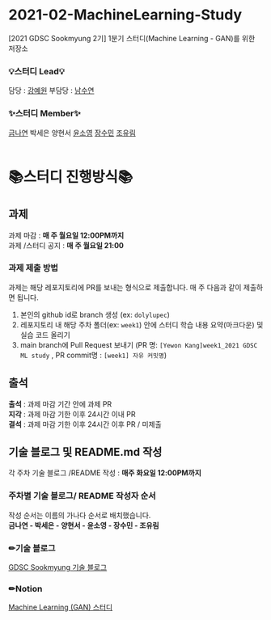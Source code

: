 # 2021-02-MachineLearning-Study
[2021 GDSC Sookmyung 2기] 1분기 스터디(Machine Learning - GAN)를 위한 저장소
</br>

### 💡스터디 Lead💡
담당 : [강예원](https://github.com/dolylupec)
부담당 : [남수연](https://github.com/mori8)
### ✨스터디 Member✨
[금나연](https://github.com/NayeonKeum) 박세은 양현서 [윤소영](https://github.com/ddo0) [장수민](https://github.com/4oomin) [조유림](https://github.com/ofzlo)  
</br>


# 📚스터디 진행방식📚

## 과제
과제 마감 : **매 주 월요일 12:00PM까지**  
과제 /스터디 공지 : **매 주 월요일 21:00**

### 과제 제출 방법
과제는 해당 레포지토리에 PR를 보내는 형식으로 제출합니다. 매 주 다음과 같이 제출하면 됩니다.
1. 본인의 github id로 branch 생성 (ex: ```dolylupec```)
2. 레포지토리 내 해당 주차 폴더(ex: ```week1```) 안에 스터디 학습 내용 요약(마크다운) 및 실습 코드 올리기
3. main branch에 Pull Request  보내기 (PR 명:  ```[Yewon Kang]week1_2021 GDSC ML study``` , PR commit명 : ```[week1] 자유 커밋명```)
<!-- - **Pull Request하기 전에 ```git pull origin main```으로 main 브랜치에 있는 커밋 내용을 받아와 주세요.** -->


## 출석 
**출석** : 과제 마감 기간 안에 과제 PR  
**지각** : 과제 마감 기한 이후 24시간 이내 PR  
**결석** : 과제 마감 기한 이후 24시간 이후 PR / 미제출  


## 기술 블로그 및 README.md 작성
각 주차 기술 블로그 /README 작성 : **매주 화요일 12:00PM까지**  

### 주차별 기술 블로그/ README 작성자 순서
작성 순서는 이름의 가나다 순서로 배치했습니다.  
**금나연 -  박세은 - 양현서 -  윤소영 -  장수민 -  조유림**
</br>
### ✏기술 블로그
[GDSC Sookmyung 기술 블로그](https://dsc-sookmyung.tistory.com/)
### ✏Notion
[Machine Learning (GAN) 스터디](https://pleasant-skull-fd4.notion.site/1-Machine-Learning-ee906750a0d441f69463864563cd3a2a)
